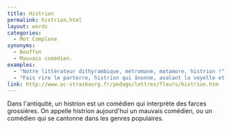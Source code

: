 ```yaml
---
title: Histrion
permalink: histrion.html
layout: words
categories:
  - Mot Complexe
synonyms:
  - Bouffon
  - Mauvais comédien.
examples:
  - "Notre littérateur dithyrambique, métromane, matamore, histrion !"
  - "Fais rire le parterre, histrion qui ânonne, avalant la voyelle et toussant la consonne !"
link: http://www.ac-strasbourg.fr/pedago/lettres/fleurs/histrion.htm
---
```


Dans l'antiquité, un histrion est un comédien qui interprète des farces grossières.
On appelle histrion aujourd'hui un mauvais comédien, ou un comédien qui se cantonne dans les genres populaires.
